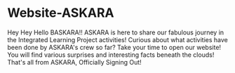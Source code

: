 # Website-ASKARA
Hey Hey Hello BASKARA!! 
ASKARA is here to share our fabulous journey in the Integrated Learning Project activities!
Curious about what activities have been done by ASKARA's crew so far? Take your time to open our website! You will find various surprises and interesting facts beneath the clouds! 
That's all from ASKARA, Officially Signing Out!
